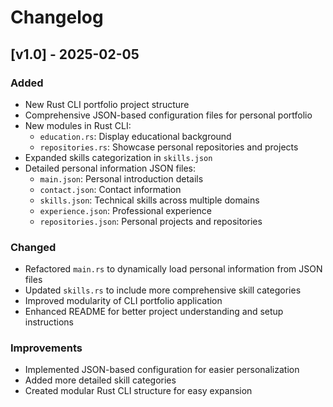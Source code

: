 # Changelog

## [v1.0] - 2025-02-05

### Added
- New Rust CLI portfolio project structure
- Comprehensive JSON-based configuration files for personal portfolio
- New modules in Rust CLI:
  - `education.rs`: Display educational background
  - `repositories.rs`: Showcase personal repositories and projects
- Expanded skills categorization in `skills.json`
- Detailed personal information JSON files:
  - `main.json`: Personal introduction details
  - `contact.json`: Contact information
  - `skills.json`: Technical skills across multiple domains
  - `experience.json`: Professional experience
  - `repositories.json`: Personal projects and repositories

### Changed
- Refactored `main.rs` to dynamically load personal information from JSON files
- Updated `skills.rs` to include more comprehensive skill categories
- Improved modularity of CLI portfolio application
- Enhanced README for better project understanding and setup instructions

### Improvements
- Implemented JSON-based configuration for easier personalization
- Added more detailed skill categories
- Created modular Rust CLI structure for easy expansion
